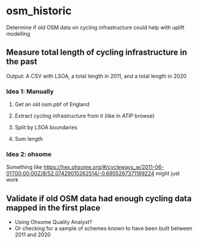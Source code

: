 # osm_historic

Determine if old OSM data on cycling infrastructure could help with uplift modelling

## Measure total length of cycling infrastructure in the past

Output: A CSV with LSOA, a total length in 2011, and a total length in 2020

### Idea 1: Manually

1) Get an old osm.pbf of England

2) Extract cycling infrastructure from it (like in ATIP browse)

3) Split by LSOA boundaries

4) Sum length

### Idea 2: ohsome

Something like <https://hex.ohsome.org/#/cycleways_w/2011-06-01T00:00:00Z/8/52.07429015262514/-0.6955267371189224> might just work

## Validate if old OSM data had enough cycling data mapped in the first place

- Using Ohsome Quality Analyst?
- Or checking for a sample of schemes known to have been built between 2011 and 2020
